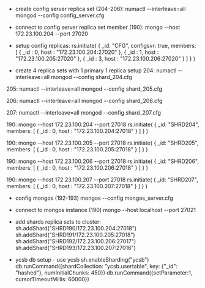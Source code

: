 
- create config server replica set  (204-206):
numactl --interleave=all mongod --config config_server.cfg


- connect to config server replica set member (190):
mongo --host 172.23.100.204 --port 27020

- setup config replicas:
rs.initiate(
  {
    _id: "CFG",
    configsvr: true,
    members: [
      { _id : 0, host : "172.23.100.204:27020" },
      { _id : 1, host : "172.23.100.205:27020" },
      { _id : 3, host : "172.23.100.206:27020" }
    ]
  }
)



- create 4 replica sets with 1 primary 1 replica setup
204:
numactl --interleave=all mongod --config shard_204.cfg

205:
numactl --interleave=all mongod --config shard_205.cfg

206:
numactl --interleave=all mongod --config shard_206.cfg

207:
numactl --interleave=all mongod --config shard_207.cfg



190:
mongo --host 172.23.100.204 --port 27018
rs.initiate(
  {
    _id: "SHRD204",
    members: [
      { _id : 0, host : "172.23.100.204:27018" }
    ]
  }
)

190:
mongo --host 172.23.100.205 --port 27018
rs.initiate(
  {
    _id: "SHRD205",
    members: [
      { _id : 0, host : "172.23.100.205:27018" }
    ]
  }
)

190:
mongo --host 172.23.100.206 --port 27018
rs.initiate(
  {
    _id: "SHRD206",
    members: [
      { _id : 0, host : "172.23.100.206:27018" }
    ]
  }
)

190:
mongo --host 172.23.100.207 --port 27018
rs.initiate(
  {
    _id: "SHRD207",
    members: [
      { _id : 0, host : "172.23.100.207:27018" }
    ]
  }
)

- config mongos (192-193)
mongos --config mongos_server.cfg


- connect to mongos instance (190)
mongo --host localhost --port 27021

- add shards replica sets to cluster:
sh.addShard("SHRD190/172.23.100.204:27018")
sh.addShard("SHRD191/172.23.100.205:27018")
sh.addShard("SHRD192/172.23.100.206:27017")
sh.addShard("SHRD193/172.23.100.207:27016")


- ycsb db setup -
use ycsb
sh.enableSharding("ycsb")
db.runCommand({shardCollection: "ycsb.usertable", key: {"_id": "hashed"}, numInitialChunks: 450})
db.runCommand({setParameter:1, cursorTimeoutMillis: 60000})